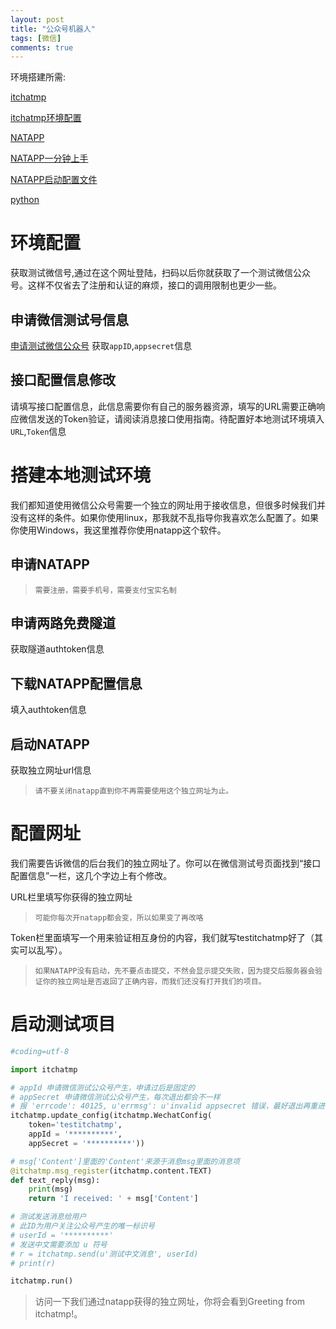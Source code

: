 ```yaml
---
layout: post
title: "公众号机器人"
tags: [微信]
comments: true
---
```


环境搭建所需:

[itchatmp](https://itchatmp.readthedocs.io/zh_CN/latest/)

[itchatmp环境配置](https://itchatmp.readthedocs.io/zh_CN/latest/intro/environment/)

[NATAPP](https://natapp.cn/)

[NATAPP一分钟上手](https://natapp.cn/article/natapp_newbie)

[NATAPP启动配置文件](https://natapp.cn/article/config_ini)

[python](https://www.python.org)

# 环境配置
获取测试微信号,通过在这个网址登陆，扫码以后你就获取了一个测试微信公众号。这样不仅省去了注册和认证的麻烦，接口的调用限制也更少一些。

## 申请微信测试号信息
[申请测试微信公众号](http://mp.weixin.qq.com/debug/cgi-bin/sandbox?t=sandbox/login)
获取`appID`,`appsecret`信息
## 接口配置信息修改
请填写接口配置信息，此信息需要你有自己的服务器资源，填写的URL需要正确响应微信发送的Token验证，请阅读消息接口使用指南。待配置好本地测试环境填入`URL`,`Token`信息

# 搭建本地测试环境
我们都知道使用微信公众号需要一个独立的网址用于接收信息，但很多时候我们并没有这样的条件。如果你使用linux，那我就不乱指导你我喜欢怎么配置了。如果你使用Windows，我这里推荐你使用natapp这个软件。
## 申请NATAPP
> `需要注册，需要手机号，需要支付宝实名制`
## 申请两路免费隧道
获取隧道authtoken信息
## 下载NATAPP配置信息
填入authtoken信息
## 启动NATAPP
获取独立网址url信息
> `请不要关闭natapp直到你不再需要使用这个独立网址为止。`
# 配置网址
我们需要告诉微信的后台我们的独立网址了。你可以在微信测试号页面找到“接口配置信息”一栏，这几个字边上有个修改。

URL栏里填写你获得的独立网址
> `可能你每次开natapp都会变，所以如果变了再改咯`

Token栏里面填写一个用来验证相互身份的内容，我们就写testitchatmp好了（其实可以乱写）。
> `如果NATAPP没有启动，先不要点击提交，不然会显示提交失败，因为提交后服务器会验证你的独立网址是否返回了正确内容，而我们还没有打开我们的项目。`

# 启动测试项目
```python
#coding=utf-8

import itchatmp

# appId 申请微信测试公众号产生，申请过后是固定的
# appSecret 申请微信测试公众号产生，每次退出都会不一样
# 报 'errcode': 40125, u'errmsg': u'invalid appsecret 错误，最好退出再重进
itchatmp.update_config(itchatmp.WechatConfig(
    token='testitchatmp',
    appId = '**********',
    appSecret = '**********'))

# msg['Content']里面的'Content'来源于消息msg里面的消息项
@itchatmp.msg_register(itchatmp.content.TEXT)
def text_reply(msg):
    print(msg)
    return 'I received: ' + msg['Content']

# 测试发送消息给用户
# 此ID为用户关注公众号产生的唯一标识号
# userId = '**********'
# 发送中文需要添加 u 符号
# r = itchatmp.send(u'测试中文消息', userId)
# print(r)

itchatmp.run()
```
> 访问一下我们通过natapp获得的独立网址，你将会看到Greeting from itchatmp!。


